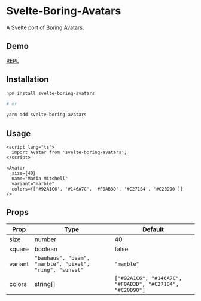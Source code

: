 # Svelte-Boring-Avatars

A Svelte port of [Boring Avatars](https://github.com/boringdesigners/boring-avatars).

## Demo

[REPL](https://svelte.dev/repl/889946205a7542a4a6e0e1e7e98f37ba?version=3.42.4)

## Installation

```bash
npm install svelte-boring-avatars

# or

yarn add svelte-boring-avatars
```

## Usage

```svelte
<script lang="ts">
  import Avatar from 'svelte-boring-avatars';
</script>

<Avatar
  size={40}
  name="Maria Mitchell"
  variant="marble"
  colors={['#92A1C6', '#146A7C', '#F0AB3D', '#C271B4', '#C20D90']}
/>
```

## Props

| Prop    | Type                                                     | Default                                                   |
| ------- | -------------------------------------------------------- | --------------------------------------------------------- |
| size    | number                                                   | 40                                                        |
| square  | boolean                                                  | false                                                     |
| variant | `"bauhaus", "beam", "marble", "pixel", "ring", "sunset"` | `"marble"`                                                |
| colors  | string[]                                                 | `["#92A1C6", "#146A7C", "#F0AB3D", "#C271B4", "#C20D90"]` |
